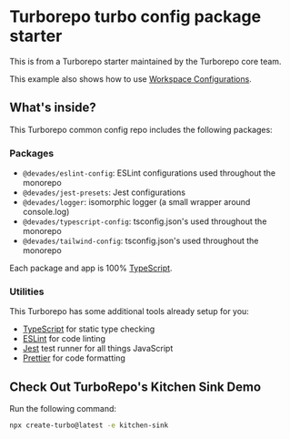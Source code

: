# Turborepo turbo config package starter

This is from a Turborepo starter maintained by the Turborepo core team. 

This example also shows how to use [Workspace Configurations](https://turbo.build/docs/core-concepts/monorepos/configuring-workspaces).

## What's inside?

This Turborepo common config repo includes the following packages:

### Packages
- `@devades/eslint-config`: ESLint configurations used throughout the monorepo
- `@devades/jest-presets`: Jest configurations
- `@devades/logger`: isomorphic logger (a small wrapper around console.log)
- `@devades/typescript-config`: tsconfig.json's used throughout the monorepo
- `@devades/tailwind-config`: tsconfig.json's used throughout the monorepo

Each package and app is 100% [TypeScript](https://www.typescriptlang.org/).

### Utilities

This Turborepo has some additional tools already setup for you:

- [TypeScript](https://www.typescriptlang.org/) for static type checking
- [ESLint](https://eslint.org/) for code linting
- [Jest](https://jestjs.io) test runner for all things JavaScript
- [Prettier](https://prettier.io) for code formatting

## Check Out TurboRepo's Kitchen Sink Demo

Run the following command:

```sh
npx create-turbo@latest -e kitchen-sink
```
